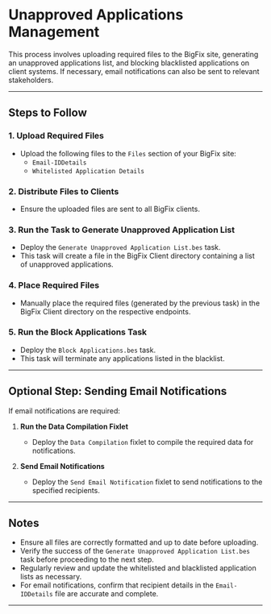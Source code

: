 
# Unapproved Applications Management

This process involves uploading required files to the BigFix site, generating an unapproved applications list, and blocking blacklisted applications on client systems. If necessary, email notifications can also be sent to relevant stakeholders.

---

## Steps to Follow

### 1. **Upload Required Files**
   - Upload the following files to the `Files` section of your BigFix site:
     - `Email-IDDetails`
     - `Whitelisted Application Details`

### 2. **Distribute Files to Clients**
   - Ensure the uploaded files are sent to all BigFix clients.

### 3. **Run the Task to Generate Unapproved Application List**
   - Deploy the `Generate Unapproved Application List.bes` task.
   - This task will create a file in the BigFix Client directory containing a list of unapproved applications.

### 4. **Place Required Files**
   - Manually place the required files (generated by the previous task) in the BigFix Client directory on the respective endpoints.

### 5. **Run the Block Applications Task**
   - Deploy the `Block Applications.bes` task.
   - This task will terminate any applications listed in the blacklist.

---

## Optional Step: Sending Email Notifications
If email notifications are required:
1. **Run the Data Compilation Fixlet**
   - Deploy the `Data Compilation` fixlet to compile the required data for notifications.

2. **Send Email Notifications**
   - Deploy the `Send Email Notification` fixlet to send notifications to the specified recipients.

---

## Notes
- Ensure all files are correctly formatted and up to date before uploading.
- Verify the success of the `Generate Unapproved Application List.bes` task before proceeding to the next step.
- Regularly review and update the whitelisted and blacklisted application lists as necessary.
- For email notifications, confirm that recipient details in the `Email-IDDetails` file are accurate and complete.

---
